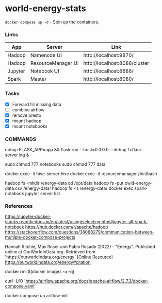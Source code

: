 # world-energy-stats

`docker compose up -d` - Spin up the containers.

### Links

| App     | Server             | Link                          |
| ------- | ------------------ | ----------------------------- |
| Hadoop  | Namenode UI        | http://localhost:9870/        |
| Hadoop  | ResourceManager UI | http://localhost:8088/cluster |
| Jupyter | Notebook UI        | http://localhost:8888/        |
| Spark   | Master             | http://localhost:8080/        |


### Tasks

- [x] Forward fill missing data
- [ ] combine airflow
- [x] remove presto
- [x] mount hadoop
- [x] mount notebooks

### COMMANDS

nohup FLASK_APP=app && flask run --host=0.0.0.0  --debug 1>flask-server.log &


sudo chmod 777 notebooks
sudo chmod 777 data

docker exec -it hive-server hive
docker exec -it resourcemanager /bin/bash

hadoop fs -mkdir /energy-data
cd /opt/data
hadoop fs -put owid-energy-data.csv /energy-data/
hadoop fs -ls /energy-data/
docker exec spark-notebook jupyter server list

### References


https://jupyter-docker-stacks.readthedocs.io/en/latest/using/selecting.html#jupyter-all-spark-notebook
https://hub.docker.com/r/apache/hadoop
https://stackoverflow.com/questions/38088279/communication-between-multiple-docker-compose-projects


Hannah Ritchie, Max Roser and Pablo Rosado (2022) - "Energy". Published online at OurWorldInData.org. Retrieved from: 'https://ourworldindata.org/energy' [Online Resource]
https://ourworldindata.org/energy#citation


docker rmi $(docker images -a -q)

curl -LfO 'https://airflow.apache.org/docs/apache-airflow/2.7.3/docker-compose.yaml'

docker compose up airflow-init
